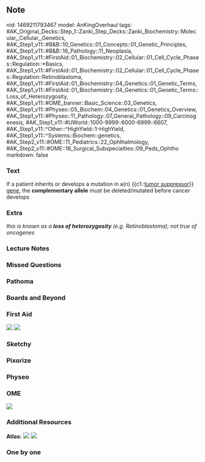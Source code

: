 ## Note
nid: 1469211793467
model: AnKingOverhaul
tags: #AK_Original_Decks::Step_1::Zanki_Step_Decks::Zanki_Biochemistry::Molecular,_Cellular,_Genetics, #AK_Step1_v11::#B&B::10_Genetics::01_Concepts::01_Genetic_Principles, #AK_Step1_v11::#B&B::16_Pathology::11_Neoplasia, #AK_Step1_v11::#FirstAid::01_Biochemistry::02_Cellular::01_Cell_Cycle_Phases::Regulation::*Basics, #AK_Step1_v11::#FirstAid::01_Biochemistry::02_Cellular::01_Cell_Cycle_Phases::Regulation::Retinoblastoma, #AK_Step1_v11::#FirstAid::01_Biochemistry::04_Genetics::01_Genetic_Terms, #AK_Step1_v11::#FirstAid::01_Biochemistry::04_Genetics::01_Genetic_Terms::Loss_of_Heterozygosity, #AK_Step1_v11::#OME_banner::Basic_Science::03_Genetics, #AK_Step1_v11::#Physeo::05_Biochem::04_Genetics::01_Genetics_Overview, #AK_Step1_v11::#Physeo::11_Pathology::07_General_Pathology::09_Carcinogenesis, #AK_Step1_v11::#UWorld::1000-9999::6000-6999::6607, #AK_Step1_v11::^Other::^HighYield::1-HighYield, #AK_Step1_v11::^Systems::Biochem::genetics, #AK_Step2_v11::#OME::11_Pediatrics::22_Ophthalmology, #AK_Step2_v11::#OME::16_Surgical_Subspecialties::09_Peds_Ophtho
markdown: false

### Text
<div>
  <div>
    If a patient inherits or develops a mutation in a(n)
    {{c1::<u>tumor suppressor</u>}} <u>gene</u>, the
    <b>complementary allele</b> must be deleted/mutated before
    cancer develops
  </div>
</div>

### Extra
<i>this is known as a <b>loss of heterozygosity</b> (e.g.
Retinoblastoma); not true of oncogenes</i>

### Lecture Notes


### Missed Questions


### Pathoma


### Boards and Beyond


### First Aid
<img src="tmp5SPRJp.png"> <img src="tmpleGToH.png">

### Sketchy


### Pixorize


### Physeo


### OME
<div class="ome-widget">
  <a href="https://onlinemeded.org/spa/genetics?ref=anki"><img src=
  "_OME_AnkiFlashcards_Topic_5.png"></a>
</div>

### Additional Resources
<b>Atlas:</b> <img src="tmpbbqIP_.png"> <img src="tmpndT93p.png">

### One by one

